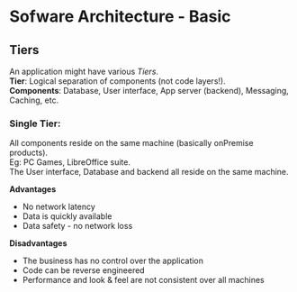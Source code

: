 # Sofware Architecture - Basic

## Tiers
An application might have various _Tiers_.  
**Tier**: Logical separation of components (not code layers!).  
**Components**: Database, User interface, App server (backend), Messaging, Caching, etc.

### Single Tier:
All components reside on the same machine (basically onPremise products).  
Eg: PC Games, LibreOffice suite.  
The User interface, Database and backend all reside on the same machine.  

**Advantages**
- No network latency
- Data is quickly available
- Data safety - no network loss

**Disadvantages**
- The business has no control over the application
- Code can be reverse engineered
- Performance and look & feel are not consistent over all machines
